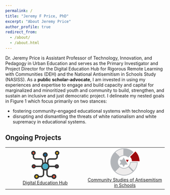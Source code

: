 ```yaml
---
permalink: /
title: "Jeremy F Price, PhD"
excerpt: "About Jeremy Price"
author_profile: true
redirect_from:
  - /about/
  - /about.html
---
```


Dr. Jeremy Price is Assistant Professor of Technology, Innovation, and Pedagogy in Urban Education and serves as the Primary Investigator and Project Director for the Digital Education Hub for Rigorous Remote Learning with Communities (DEH) and the National Antisemitism in Schools Study (NASISS). As a **public scholar-advocate**, I am invested in using my experiences and expertise to engage and build capacity and capital for marginalized and minoritized youth and community to build, strengthen, and sustain an inclusive and just democratic project. I delineate my nested goals in Figure 1 which focus primarily on two stances:

 * fostering community-engaged educational systems with technology and
 * disrupting and dismantling the threats of white nationalism and white supremacy in educational systems.

## Ongoing Projects

<table width="100%" border="0">
  <tr>
    <td style="text-align: center;" width="50%">
      <a href="https://digitaleducationhub.org"><img src="images/deh.png" alt="Digital Education Hub" /></a><br />
      <a href="https://digitaleducationhub.org">Digital Education Hub</a>
    </td>
    <td style="text-align: center;" width="50%">
      <a href="https://jeremyfprice.github.io/csais/"><img src="images/csais.png" alt="Community Studies of Antisemitism in Schools" /></a><br />
      <a href="https://jeremyfprice.github.io/csais/">Community Studies of Antisemitism in Schools</a>
    </td>
  </tr>
</table>